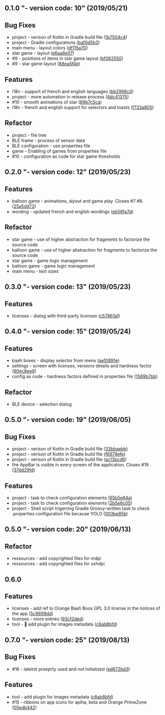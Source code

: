 <a name="0.1.0"></a>
## 0.1.0 "- version code: 10" (2019/05/21)


## Bug Fixes

* project - verison of Kotlin in Gradle build file ([1b7504c4](https://gitlab.forge.orange-labs.fr/3dhandz/training-box/commits/1b7504c4))
* project - Gradle configurations ([baf0d5b3](https://gitlab.forge.orange-labs.fr/3dhandz/training-box/commits/baf0d5b3))
* main menu - layout colors ([df115a70](https://gitlab.forge.orange-labs.fr/3dhandz/training-box/commits/df115a70))
* star game - layout ([e6aa6e07](https://gitlab.forge.orange-labs.fr/3dhandz/training-box/commits/e6aa6e07))
* #9 - positions of items in star game layout ([bf062550](https://gitlab.forge.orange-labs.fr/3dhandz/training-box/commits/bf062550))
* #9 - star game layout ([88ea5f4e](https://gitlab.forge.orange-labs.fr/3dhandz/training-box/commits/88ea5f4e))

## Features

* i18n - support of french and english languages ([bb2996c0](https://gitlab.forge.orange-labs.fr/3dhandz/training-box/commits/bb2996c0))
* project - more automation in release process ([4dc41375](https://gitlab.forge.orange-labs.fr/3dhandz/training-box/commits/4dc41375))
* #10 - smooth animations of star ([89b7c5ca](https://gitlab.forge.orange-labs.fr/3dhandz/training-box/commits/89b7c5ca))
* i18n - french and english support for selectors and toasts ([f733a805](https://gitlab.forge.orange-labs.fr/3dhandz/training-box/commits/f733a805))

## Refactor

* project - file tree
* BLE frame - process of sensor data
* BLE configuration - use properties file
* game - Enabling of games from properties file
* #10 - configuration as code for star game thresholds


<a name="0.2.0"></a>
## 0.2.0 "- version code: 12" (2019/05/23)


## Features

* balloon game - animations, alyout and game play. Closes #7 #8. ([25a5dd72](https://gitlab.forge.orange-labs.fr/3dhandz/training-box/commits/25a5dd72))
* wording - updated french and english wordings ([eb56fa7d](https://gitlab.forge.orange-labs.fr/3dhandz/training-box/commits/eb56fa7d))

## Refactor

* star game - use of higher abstraction for fragments to factorize the source code
* balloon game - use of higher abstraction for fragments to factorize the source code
* star game - game logic management
* balloon game - game logic management
* main menu - text sizes


<a name="0.3.0"></a>
## 0.3.0 "- version code: 13" (2019/05/23)


## Features

* licenses - dialog with third-party licenses ([c57861a1](https://gitlab.forge.orange-labs.fr/3dhandz/training-box/commits/c57861a1))


<a name="0.4.0"></a>
## 0.4.0 "- version code: 15" (2019/05/24)

## Features

* baah boxes - display selector from menu ([ae10891e](https://gitlab.forge.orange-labs.fr/3dhandz/training-box/commits/ae10891e))
* settings - screen with licenses, versions details and hardness factor ([60ec8ee9](https://gitlab.forge.orange-labs.fr/3dhandz/training-box/commits/60ec8ee9))
* config as code - hardness factors defined in properties file ([1589b7bb](https://gitlab.forge.orange-labs.fr/3dhandz/training-box/commits/1589b7bb))

## Refactor

* BLE device - selection dialog



<a name="0.5.0"></a>
## 0.5.0 "- version code: 19" (2019/06/05)


## Bug Fixes

* project - verison of Kotlin in Gradle build file ([33bbaebb](https://gitlab.forge.orange-labs.fr/3dhandz/training-box/commits/33bbaebb))
* project - verison of Kotlin in Gradle build file ([f6979efe](https://gitlab.forge.orange-labs.fr/3dhandz/training-box/commits/f6979efe))
* project - verison of Kotlin in Gradle build file ([ac13bcd6](https://gitlab.forge.orange-labs.fr/3dhandz/training-box/commits/ac13bcd6))
* the AppBar is visible in every screen of the application. Closes #19 ([37dd29fd](https://gitlab.forge.orange-labs.fr/3dhandz/training-box/commits/37dd29fd))

## Features

* project - task to check configuration elements ([65b5e84a](https://gitlab.forge.orange-labs.fr/3dhandz/training-box/commits/65b5e84a))
* project - task to check configuration elements ([2b5e6c05](https://gitlab.forge.orange-labs.fr/3dhandz/training-box/commits/2b5e6c05))
* project - Shell script trigerring Gradle Groovy-written task to check .properties configuration file because YOLO ([003be85b](https://gitlab.forge.orange-labs.fr/3dhandz/training-box/commits/003be85b))



<a name="0.5.0"></a>
## 0.5.0 "- version code: 20" (2019/06/13)


## Refactor

* ressources - add  copyrighted files for mdpi
* ressources - add  copyrighted files for xxhdpi



<a name="0.6.0"></a>
## 0.6.0


## Features

* licenses - add ref to Orange Baah Boox GPL 3.0 license in the notices of the app ([5c9699dd](https://gitlab.forge.orange-labs.fr/3dhandz/training-box/commits/5c9699dd))
* licenses - more entries ([93cf2ded](https://gitlab.forge.orange-labs.fr/3dhandz/training-box/commits/93cf2ded))
* tool - 🔨 add plugin for images metadata ([c8ab8bfd](https://gitlab.forge.orange-labs.fr/3dhandz/training-box/commits/c8ab8bfd))



<a name="0.7.0"></a>
## 0.7.0 "- version code: 25" (2019/08/13)


## Bug Fixes

* #16 - lateinit proeprty used and not initialized ([ed672bd3](https://gitlab.forge.orange-labs.fr/3dhandz/training-box/commits/ed672bd3))

## Features

* tool - add plugin for images metadata ([c8ab8bfd](https://gitlab.forge.orange-labs.fr/3dhandz/training-box/commits/c8ab8bfd))
* #15 - ribbons on app icons for aplha, beta and Orange PrimeZone ([05edb442](https://gitlab.forge.orange-labs.fr/3dhandz/training-box/commits/05edb442))




